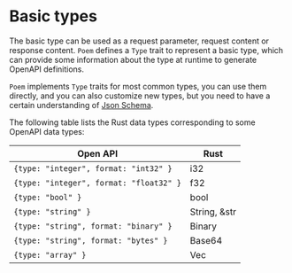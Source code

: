 # Basic types

The basic type can be used as a request parameter, request content or response content. `Poem` defines a `Type` trait to
represent a basic type, which can provide some information about the type at runtime to generate OpenAPI definitions.

`Poem` implements `Type` traits for most common types, you can use them directly, and you can also customize new types,
but you need to have a certain understanding of [Json Schema](https://json-schema.org/).

The following table lists the Rust data types corresponding to some OpenAPI data types:

| Open API                                | Rust                              |
|-----------------------------------------|-----------------------------------|
| `{type: "integer", format: "int32" }`   | i32                               |
| `{type: "integer", format: "float32" }` | f32                               |
| `{type: "bool" }`                       | bool                              |
| `{type: "string" }`                     | String, &str                      |
| `{type: "string", format: "binary" }`   | Binary                            |
| `{type: "string", format: "bytes" }`    | Base64                            |
| `{type: "array" }`                      | Vec<T>                            |

